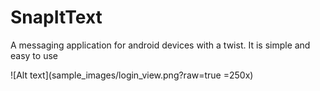 # SnapItText
A messaging application for android devices with a twist. It is simple and easy to use

![Alt text](sample_images/login_view.png?raw=true =250x)

